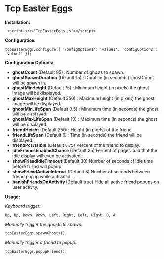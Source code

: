 # Tcp Easter Eggs

**Installation:**

     <script src="TcpEasterEggs.js"></script>

**Configuration:**

    tcpEasterEggs.configure({ 'configOption1': 'value1', 'configOption2': 'value2' });

**Configuration Options:**

 - **ghostCount** (Default 85) : Number of ghosts to spawn.
 - **ghostSpawnDuration** (Default 15) : Duration (in seconds) ghostCount will be spawn in.
 - **ghostMinHeight** (Default 75) : Minimum height (in pixels) the ghost image will be displayed.
 - **ghostMaxHeight** (Default 350) : Maximum height (in pixels) the ghost image will be displayed.
 - **ghostMinLifeSpan** (Default 0.5) : Minumum time (in seconds) the ghost will be displayed.
 - **ghostMaxLifeSpan** (Default 10) : Maximum time (in seconds) the ghost will be displayed.
 - **friendHeight** (Default 250) : Height (in pixels) of the friend.
 - **friendLifeSpan** (Default 6) : Time (in seconds) the friend will be displayed.
 - **friendPctVisible** (Default 0.75) Percent of the friend to display.
 - **idleFriendsEnabledChance** (Default 25) Percent of pages load that the idle display will even be activated.
 - **showFriendIdleTimeout** (Default 30) Number of seconds of idle time before friend will popup.
 - **showFriendActiveInterval** (Default 5) Number of seconds between friend popup while activated.
 - **banishFriendsOnActivity** (Default true) Hide all active friend popups on user activity.


**Usage:**

*Keyboard trigger:*

    Up, Up, Down, Down, Left, Right, Left, Right, B, A

*Manually trigger the ghosts to spawn:*

    tcpEasterEggs.spawnGhosts();

*Manually trigger a friend to popup:*

    tcpEasterEggs.popupFriend();

